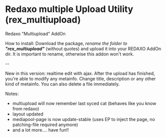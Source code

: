 Redaxo multiple Upload Utility (rex_multiupload)
=========

Redaxo &quot;Multiupload&quot; AddOn

How to install:
Download the package, _rename the folder to **"rex_multiupload"**_ (without quotes) and upload it into your REDAXO AddOn dir.
It is important to rename, otherwise this addon won't work.

--

New in this version: realtime edit with ajax. After the upload has finished, you're able to modify any metainfo.
Change title, description or any other kind of metainfo. You can also delete a file immediately.

Notes:
- multiupload will now remember last syced cat (behaves like you know from redaxo)
- layout updated
- mediapool-page is now update-stable (uses EP to inject the page, no patching-file required anymore)
- and a lot more.... have fun!!
